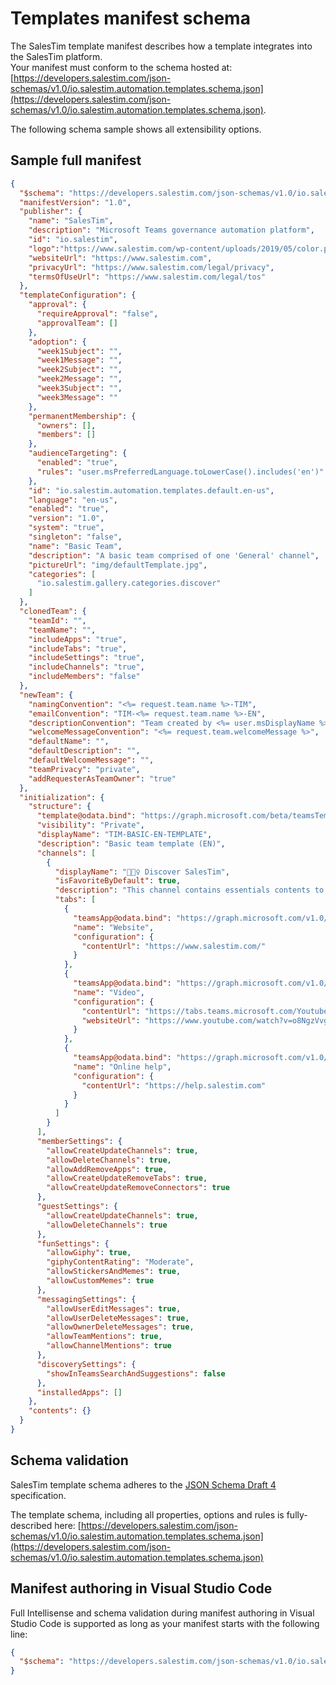 # Templates manifest schema

The SalesTim template manifest describes how a template integrates into the SalesTim platform.  
Your manifest must conform to the schema hosted at:  
[https://developers.salestim.com/json-schemas/v1.0/io.salestim.automation.templates.schema.json](https://developers.salestim.com/json-schemas/v1.0/io.salestim.automation.templates.schema.json).  

The following schema sample shows all extensibility options.

## Sample full manifest

```json
{
  "$schema": "https://developers.salestim.com/json-schemas/v1.0/io.salestim.automation.templates.schema.json",
  "manifestVersion": "1.0",
  "publisher": {
    "name": "SalesTim",
    "description": "Microsoft Teams governance automation platform",
    "id": "io.salestim",
    "logo":"https://www.salestim.com/wp-content/uploads/2019/05/color.png",
    "websiteUrl": "https://www.salestim.com",
    "privacyUrl": "https://www.salestim.com/legal/privacy",
    "termsOfUseUrl": "https://www.salestim.com/legal/tos"
  },
  "templateConfiguration": {
    "approval": {
      "requireApproval": "false",
      "approvalTeam": []
    },
    "adoption": {
      "week1Subject": "",
      "week1Message": "",
      "week2Subject": "",
      "week2Message": "",
      "week3Subject": "",
      "week3Message": ""
    },
    "permanentMembership": {
      "owners": [],
      "members": []
    },
    "audienceTargeting": {
      "enabled": "true",
      "rules": "user.msPreferredLanguage.toLowerCase().includes('en')"
    },
    "id": "io.salestim.automation.templates.default.en-us",
    "language": "en-us",
    "enabled": "true",
    "version": "1.0",
    "system": "true",
    "singleton": "false",
    "name": "Basic Team",
    "description": "A basic team comprised of one 'General' channel",
    "pictureUrl": "img/defaultTemplate.jpg",
    "categories": [
      "io.salestim.gallery.categories.discover"
    ]
  },
  "clonedTeam": {
    "teamId": "",
    "teamName": "",
    "includeApps": "true",
    "includeTabs": "true",
    "includeSettings": "true",
    "includeChannels": "true",
    "includeMembers": "false"
  },
  "newTeam": {
    "namingConvention": "<%= request.team.name %>-TIM",
    "emailConvention": "TIM-<%= request.team.name %>-EN",
    "descriptionConvention": "Team created by <%= user.msDisplayName %>. Description: <%= request.team.description %>",
    "welcomeMessageConvention": "<%= request.team.welcomeMessage %>",
    "defaultName": "",
    "defaultDescription": "",
    "defaultWelcomeMessage": "",
    "teamPrivacy": "private",
    "addRequesterAsTeamOwner": "true"
  },
  "initialization": {
    "structure": {
      "template@odata.bind": "https://graph.microsoft.com/beta/teamsTemplates('standard')",
      "visibility": "Private",
      "displayName": "TIM-BASIC-EN-TEMPLATE",
      "description": "Basic team template (EN)",
      "channels": [
        {
          "displayName": "🙋🏼‍♀️ Discover SalesTim",
          "isFavoriteByDefault": true,
          "description": "This channel contains essentials contents to start using SalesTim.",
          "tabs": [
            {
              "teamsApp@odata.bind": "https://graph.microsoft.com/v1.0/appCatalogs/teamsApps('com.microsoft.teamspace.tab.web')",
              "name": "Website",
              "configuration": {
                "contentUrl": "https://www.salestim.com/"
              }
            },
            {
              "teamsApp@odata.bind": "https://graph.microsoft.com/v1.0/appCatalogs/teamsApps('com.microsoft.teamspace.tab.youtube')",
              "name": "Video",
              "configuration": {
                "contentUrl": "https://tabs.teams.microsoft.com/Youtube/Home/YoutubeTab?videoId=o8NgzVvg7nI",
                "websiteUrl": "https://www.youtube.com/watch?v=o8NgzVvg7nI"
              }
            },
            {
              "teamsApp@odata.bind": "https://graph.microsoft.com/v1.0/appCatalogs/teamsApps('com.microsoft.teamspace.tab.web')",
              "name": "Online help",
              "configuration": {
                "contentUrl": "https://help.salestim.com"
              }
            }
          ]
        }
      ],
      "memberSettings": {
        "allowCreateUpdateChannels": true,
        "allowDeleteChannels": true,
        "allowAddRemoveApps": true,
        "allowCreateUpdateRemoveTabs": true,
        "allowCreateUpdateRemoveConnectors": true
      },
      "guestSettings": {
        "allowCreateUpdateChannels": true,
        "allowDeleteChannels": true
      },
      "funSettings": {
        "allowGiphy": true,
        "giphyContentRating": "Moderate",
        "allowStickersAndMemes": true,
        "allowCustomMemes": true
      },
      "messagingSettings": {
        "allowUserEditMessages": true,
        "allowUserDeleteMessages": true,
        "allowOwnerDeleteMessages": true,
        "allowTeamMentions": true,
        "allowChannelMentions": true
      },
      "discoverySettings": {
        "showInTeamsSearchAndSuggestions": false
      },
      "installedApps": []
    },
    "contents": {}
  }
}
```

## Schema validation

SalesTim template schema adheres to the [JSON Schema Draft 4](https://json-schema.org/draft-04/json-schema-core.html) specification.  

The template schema, including all properties, options and rules is fully-described here:
[https://developers.salestim.com/json-schemas/v1.0/io.salestim.automation.templates.schema.json](https://developers.salestim.com/json-schemas/v1.0/io.salestim.automation.templates.schema.json)

## Manifest authoring in Visual Studio Code

Full Intellisense and schema validation during manifest authoring in Visual Studio Code is supported as long as your manifest starts with the following line:
```json
{
  "$schema": "https://developers.salestim.com/json-schemas/v1.0/io.salestim.automation.templates.schema.json"
}
```
